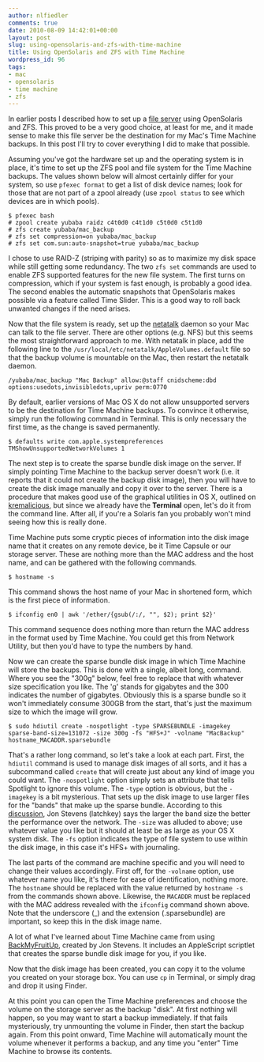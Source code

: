 ```yaml
---
author: nlfiedler
comments: true
date: 2010-08-09 14:42:01+00:00
layout: post
slug: using-opensolaris-and-zfs-with-time-machine
title: Using OpenSolaris and ZFS with Time Machine
wordpress_id: 96
tags:
- mac
- opensolaris
- time machine
- zfs
---
```


In earlier posts I described how to set up a [file server](http://cafenate.wordpress.com/2009/07/13/building-a-nas-box/) using OpenSolaris and ZFS. This proved to be a very good choice, at least for me, and it made sense to make this file server be the destination for my Mac's Time Machine backups. In this post I'll try to cover everything I did to make that possible.

Assuming you've got the hardware set up and the operating system is in place, it's time to set up the ZFS pool and file system for the Time Machine backups. The values shown below will almost certainly differ for your system, so use `pfexec format` to get a list of disk device names; look for those that are not part of a zpool already (use `zpool status` to see which devices are in which pools).

    
    $ pfexec bash
    # zpool create yubaba raidz c4t0d0 c4t1d0 c5t0d0 c5t1d0
    # zfs create yubaba/mac_backup
    # zfs set compression=on yubaba/mac_backup
    # zfs set com.sun:auto-snapshot=true yubaba/mac_backup


I chose to use RAID-Z (striping with parity) so as to maximize my disk space while still getting some redundancy. The two `zfs set` commands are used to enable ZFS supported features for the new file system. The first turns on compression, which if your system is fast enough, is probably a good idea. The second enables the automatic snapshots that OpenSolaris makes possible via a feature called Time Slider. This is a good way to roll back unwanted changes if the need arises.

Now that the file system is ready, set up the [netatalk](http://cafenate.wordpress.com/2009/02/08/building-netatalk-on-opensolaris-200811/) daemon so your Mac can talk to the file server. There are other options (e.g. NFS) but this seems the most straightforward approach to me. With netatalk in place, add the following line to the `/usr/local/etc/netatalk/AppleVolumes.default` file so that the backup volume is mountable on the Mac, then restart the netatalk daemon.

    
    /yubaba/mac_backup "Mac Backup" allow:@staff cnidscheme:dbd options:usedots,invisibledots,upriv perm:0770


By default, earlier versions of Mac OS X do not allow unsupported servers to be the destination for Time Machine backups. To convince it otherwise, simply run the following command in Terminal. This is only necessary the first time, as the change is saved permanently.

    
    $ defaults write com.apple.systempreferences TMShowUnsupportedNetworkVolumes 1


The next step is to create the sparse bundle disk image on the server. If simply pointing Time Machine to the backup server doesn't work (i.e. it reports that it could not create the backup disk image), then you will have to create the disk image manually and copy it over to the server. There is a procedure that makes good use of the graphical utilities in OS X, outlined on [kremalicious](http://www.kremalicious.com/2008/06/ubuntu-as-mac-file-server-and-time-machine-volume/), but since we already have the **Terminal** open, let's do it from the command line. After all, if you're a Solaris fan you probably won't mind seeing how this is really done.

Time Machine puts some cryptic pieces of information into the disk image name that it creates on any remote device, be it Time Capsule or our storage server. These are nothing more than the MAC address and the host name, and can be gathered with the following commands.

    
    $ hostname -s


This command shows the host name of your Mac in shortened form, which is the first piece of information.

    
    $ ifconfig en0 | awk '/ether/{gsub(/:/, "", $2); print $2}'


This command sequence does nothing more than return the MAC address in the format used by Time Machine. You could get this from Network Utility, but then you'd have to type the numbers by hand.

Now we can create the sparse bundle disk image in which Time Machine will store the backups. This is done with a single, albeit long, command. Where you see the "300g" below, feel free to replace that with whatever size specification you like. The 'g' stands for gigabytes and the 300 indicates the number of gigabytes. Obviously this is a sparse bundle so it won't immediately consume 300GB from the start, that's just the maximum size to which the image will grow.

    
    $ sudo hdiutil create -nospotlight -type SPARSEBUNDLE -imagekey sparse-band-size=131072 -size 300g -fs "HFS+J" -volname "MacBackup" hostname_MACADDR.sparsebundle


That's a rather long command, so let's take a look at each part. First, the `hdiutil` command is used to manage disk images of all sorts, and it has a subcommand called `create` that will create just about any kind of image you could want. The `-nospotlight` option simply sets an attribute that tells Spotlight to ignore this volume. The `-type` option is obvious, but the `-imagekey` is a bit mysterious. That sets up the disk image to use larger files for the "bands" that make up the sparse bundle. According to this [discussion](http://nslog.com/2008/11/11/formatting_the_drobo_for_time_machine_backups), Jon Stevens (latchkey) says the larger the band size the better the performance over the network. The `-size` was alluded to above; use whatever value you like but it should at least be as large as your OS X system disk. The `-fs` option indicates the type of file system to use within the disk image, in this case it's HFS+ with journaling.

The last parts of the command are machine specific and you will need to change their values accordingly. First off, for the `-volname` option, use whatever name you like, it's there for ease of identification, nothing more. The `hostname` should be replaced with the value returned by `hostname -s` from the commands shown above. Likewise, the `MACADDR` must be replaced with the MAC address revealed with the `ifconfig` command shown above. Note that the underscore (_) and the extension (.sparsebundle) are important, so keep this in the disk image name.

A lot of what I've learned about Time Machine came from using [BackMyFruitUp](http://code.google.com/p/backmyfruitup/), created by Jon Stevens. It includes an AppleScript scriptlet that creates the sparse bundle disk image for you, if you like.

Now that the disk image has been created, you can copy it to the volume you created on your storage box. You can use `cp` in Terminal, or simply drag and drop it using Finder.

At this point you can open the Time Machine preferences and choose the volume on the storage server as the backup "disk". At first nothing will happen, so you may want to start a backup immediately. If that fails mysteriously, try unmounting the volume in Finder, then start the backup again. From this point onward, Time Machine will automatically mount the volume whenever it performs a backup, and any time you "enter" Time Machine to browse its contents.
